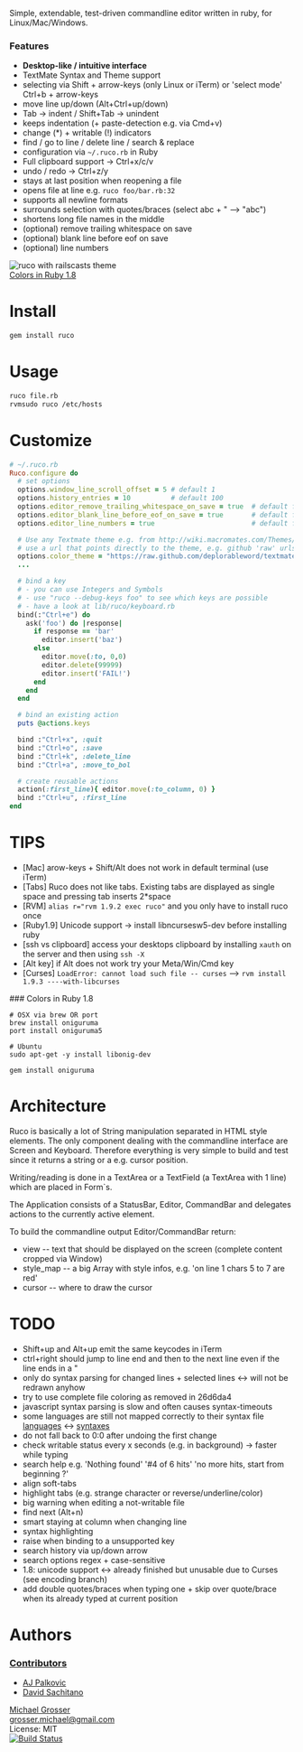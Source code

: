 Simple, extendable, test-driven commandline editor written in ruby, for Linux/Mac/Windows.

### Features

 - **Desktop-like / intuitive interface**
 - TextMate Syntax and Theme support
 - selecting via Shift + arrow-keys (only Linux or iTerm) or 'select mode' Ctrl+b + arrow-keys
 - move line up/down (Alt+Ctrl+up/down)
 - Tab -> indent / Shift+Tab -> unindent
 - keeps indentation (+ paste-detection e.g. via Cmd+v)
 - change (*) + writable (!) indicators
 - find / go to line / delete line / search & replace
 - configuration via `~/.ruco.rb` in Ruby
 - Full clipboard support -> Ctrl+x/c/v
 - undo / redo -> Ctrl+z/y
 - stays at last position when reopening a file
 - opens file at line e.g. `ruco foo/bar.rb:32`
 - supports all newline formats
 - surrounds selection with quotes/braces (select abc + " --> "abc")
 - shortens long file names in the middle
 - (optional) remove trailing whitespace on save
 - (optional) blank line before eof on save
 - (optional) line numbers

![ruco with railscasts theme](http://dl.dropbox.com/u/2670385/Web/ruco-with-railscasts-theme.png)<br/>
[Colors in Ruby 1.8](#colors)


Install
=======
```Bash
gem install ruco
```

Usage
=====
```Bash
ruco file.rb
rvmsudo ruco /etc/hosts
```

Customize
=========

```Ruby
# ~/.ruco.rb
Ruco.configure do
  # set options
  options.window_line_scroll_offset = 5 # default 1
  options.history_entries = 10          # default 100
  options.editor_remove_trailing_whitespace_on_save = true  # default false
  options.editor_blank_line_before_eof_on_save = true       # default false
  options.editor_line_numbers = true                        # default false

  # Use any Textmate theme e.g. from http://wiki.macromates.com/Themes/UserSubmittedThemes
  # use a url that points directly to the theme, e.g. github 'raw' urls
  options.color_theme = "https://raw.github.com/deplorableword/textmate-solarized/master/Solarized%20%28dark%29.tmTheme"
  ...

  # bind a key
  # - you can use Integers and Symbols
  # - use "ruco --debug-keys foo" to see which keys are possible
  # - have a look at lib/ruco/keyboard.rb
  bind(:"Ctrl+e") do
    ask('foo') do |response|
      if response == 'bar'
        editor.insert('baz')
      else
        editor.move(:to, 0,0)
        editor.delete(99999)
        editor.insert('FAIL!')
      end
    end
  end

  # bind an existing action
  puts @actions.keys

  bind :"Ctrl+x", :quit
  bind :"Ctrl+o", :save
  bind :"Ctrl+k", :delete_line
  bind :"Ctrl+a", :move_to_bol

  # create reusable actions
  action(:first_line){ editor.move(:to_column, 0) }
  bind :"Ctrl+u", :first_line
end
```

TIPS
====
 - [Mac] arow-keys + Shift/Alt does not work in default terminal (use iTerm)
 - [Tabs] Ruco does not like tabs. Existing tabs are displayed as single space and pressing tab inserts 2*space
 - [RVM] `alias r="rvm 1.9.2 exec ruco"` and you only have to install ruco once
 - [Ruby1.9] Unicode support -> install libncursesw5-dev before installing ruby
 - [ssh vs clipboard] access your desktops clipboard by installing `xauth` on the server and then using `ssh -X`
 - [Alt key] if Alt does not work try your Meta/Win/Cmd key
 - [Curses] `LoadError: cannot load such file -- curses` --> `rvm install 1.9.3 ----with-libcurses`

<a name="colors"/>
### Colors in Ruby 1.8

    # OSX via brew OR port
    brew install oniguruma
    port install oniguruma5

    # Ubuntu
    sudo apt-get -y install libonig-dev

    gem install oniguruma


Architecture
============
Ruco is basically a lot of String manipulation separated in HTML style elements.
The only component dealing with the commandline interface are Screen and Keyboard. Therefore
everything is very simple to build and test since it returns a string or a e.g. cursor position.

Writing/reading is done in a TextArea or a TextField (a TextArea with 1 line)
which are placed in Form`s.

The Application consists of a StatusBar, Editor, CommandBar and delegates actions to the currently active element.

To build the commandline output Editor/CommandBar return:

 - view -- text that should be displayed on the screen (complete content cropped via Window)
 - style_map -- a big Array with style infos, e.g. 'on line 1 chars 5 to 7 are red'
 - cursor -- where to draw the cursor


TODO
=====
 - Shift+up and Alt+up emit the same keycodes in iTerm
 - ctrl+right should jump to line end and then to the next line even if the line ends in a "
 - only do syntax parsing for changed lines + selected lines <-> will not be redrawn anyhow
 - try to use complete file coloring as removed in 26d6da4
 - javascript syntax parsing is slow and often causes syntax-timeouts
 - some languages are still not mapped correctly to their syntax file
   [languages](https://github.com/grosser/language_sniffer/blob/master/lib/language_sniffer/languages.yml) <->
   [syntaxes](https://github.com/grosser/ultraviolet/tree/master/syntax)
 - do not fall back to 0:0 after undoing the first change
 - check writable status every x seconds (e.g. in background) -> faster while typing
 - search help e.g. 'Nothing found' '#4 of 6 hits' 'no more hits, start from beginning ?'
 - align soft-tabs
 - highlight tabs (e.g. strange character or reverse/underline/color)
 - big warning when editing a not-writable file
 - find next (Alt+n)
 - smart staying at column when changing line
 - syntax highlighting
 - raise when binding to a unsupported key
 - search history via up/down arrow
 - search options regex + case-sensitive
 - 1.8: unicode support <-> already finished but unusable due to Curses (see encoding branch)
 - add double quotes/braces when typing one + skip over quote/brace when its already typed at current position


Authors
=======

### [Contributors](http://github.com/grosser/ruco/contributors)
 - [AJ Palkovic](https://github.com/ajpalkovic)
 - [David Sachitano](https://github.com/dsachitano)


[Michael Grosser](http://grosser.it)<br/>
grosser.michael@gmail.com<br/>
License: MIT<br/>
[![Build Status](https://travis-ci.org/grosser/ruco.png)](https://travis-ci.org/grosser/ruco)
